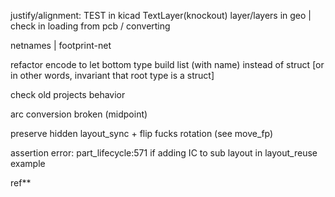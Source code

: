 justify/alignment: TEST in kicad
TextLayer(knockout)
layer/layers in geo
| check in loading from pcb / converting

netnames
| footprint-net

refactor encode to let bottom type build list (with name) instead of struct
[or in other words, invariant that root type is a struct]

check old projects behavior

arc conversion broken (midpoint)

preserve hidden
layout_sync + flip fucks rotation (see move_fp)

assertion error: part_lifecycle:571 if adding IC to sub layout in layout_reuse example

ref\*\*
